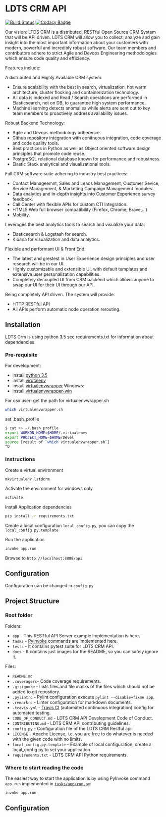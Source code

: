 # LDTS CRM API

[![Build Status](https://travis-ci.org/skalpel-tech/ldtscrm.svg?branch=master)](https://travis-ci.org/skalpel-tech/ldtscrm)
[![Codacy Badge](https://api.codacy.com/project/badge/Grade/cd69f740d0d144a79d2cccb023096261)](https://app.codacy.com/app/cedar-technologies/ldtscrm?utm_source=github.com&utm_medium=referral&utm_content=skalpel-tech/ldtscrm&utm_campaign=Badge_Grade_Settings)

Our vision: LTDS CRM is a distributed, RESTful Open Source CRM System that will be API driven. LDTS CRM will allow you to collect, analyze and gain insight into the most important information about your customers with modern, powerful and incredibly robust software. 
Our team members and contributors adhere to strict Agile and Devops Engineering methodologies which ensure code quality and efficiency. 

Features include:

A distributed and Highly Available CRM system:
* Ensure scalability with the best in search, virtualization, hot warm architecture, cluster flocking and containerization technology.
* All data is indexed and Read / Search operations are performed in Elasticsearch, not on DB, to guarantee high system performance.
* Machine learning detects anomalies while alerts are sent out to key team members to proactively address availability issues.

Robust Backend Technology: 
* Agile and Devops methodology adherence.
* Github repository integration with conitnuous integration, code coverage and code quality tools.
* Best practices in Python as well as Object oriented software design principles that promote code reuse.
* PostgreSQL relational database known for performance and robustness.
* Elastic Stack analytical and visualizational tools.

Full CRM software suite adhering to industry best practices:
* Contact Manageemnt, Sales and Leads Management, Customer Sevice, Service Management, & Marketing Campaign Management modules.
* Data analytics and in-depth insights into Customer Experience survey feedback.
* Call Center with flexible APIs for custom CTI Integration.
* HTML5 Web full browser compatibility (Firefox, Chrome, Brave,...)
* Mobility.

Leverages the best analytics tools to search and visualize your data:
* Elasticsearch & Logstash for search.
* Kibana for visualization and data analytics.

Flexible and performant UI & Front End:
* The latest and grestest in User Experience design principles and user research will be in our UI.
* Highly customizable and extensible UI, with default templates and extensive user personalization capabilities.
* Completely decoupled UI from CRM backend which allows anyone to swap our UI for their UI through our API.

Being completely API driven. The system will provide:
* HTTP RESTful API
* All APIs perform automatic node operation rerouting.

## Installation

LDTS Crm is using python 3.5 see requirements.txt for information about dependencies.

### Pre-requisite

For development:
* install [python 3.5](https://www.python.org/downloads/release/python-356/)
* install [virutalenv](https://pypi.org/project/virtualenv/)
* install [virtualenvwrapper](https://pypi.org/project/virtualenvwrapper/)
Windows:
* install [virtualenvwrapper-win](https://pypi.org/project/virtualenvwrapper-win/)

For osx user:
get the path for virtualenvwrapper.sh

```bash
which virtualenvwrapper.sh
```

set .bash_profile

```bash
$ cat >> ~/.bash_profile
export WORKON_HOME=$HOME/.virtualenvs
export PROJECT_HOME=$HOME/Devel
source [result of `which virtualenvwrapper.sh`]
^D
```

### Instructions

Create a virtual environment  

```bash
mkvirtualenv lstdcrm
```

Activate the environment for windows only

```bash
activate
```

Install Application dependencies  

```bash
pip install -r requirements.txt
```

Create a local configuration `local_config.py`, you can copy the `local_config.py.template`

Run the application

```bash
invoke app.run
```

Browse to `http://localhost:8888/api`

## Configuration

Configuration can be changed in `config.py`

## Project Structure

### Root folder

Folders:

* `app` - This RESTful API Server example implementation is here.
* `tasks` - [PyInvoke](http://www.pyinvoke.org/) commands are implemented here.
* `tests` - It contains pytest suite for LDTS CRM API.
* `docs` - It contains just images for the README, so you can safely ignore it.

Files:

* `README.md`
* `.coveragerc`- Code coverage requirements.
* `.gitignore` - Lists files and file masks of the files which should not be
  added to git repository.
* `.pylintrc` - Pylint configuration execute `pylint --disable=fixme app`.
* `.remarkrc` - Linter configuration for markdown documents.
* `.travis.yml` - [Travis CI](https://travis-ci.org/) (automated continuous
  integration) config for automated testing.
* `CODE_OF_CONDUCT.md` - LDTS CRM API Development Code of Conduct.
* `CONTRIBUTING.md` - LDTS CRM API contributing guidelines.
* `config.py` - Configuration file of the LDTS CRM Restful api.
* `LICENSE` - Apache License, i.e. you are free to do whatever is needed with the
  given code with no limits.
* `local_config.py.template` - Example of local configuration, create a local_config.py to set your application
* `requirements.txt` - LDTS CRM API Python requirements.

### Where to start reading the code

The easiest way to start the application is by using PyInvoke command `app.run`
implemented in [`tasks/app/run.py`](tasks/app/run.py):

```bash
invoke app.run
```

## Configuration
